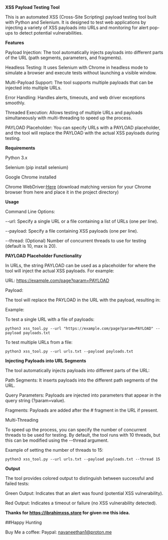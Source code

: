 **XSS Payload Testing Tool**

This is an automated XSS (Cross-Site Scripting) payload testing tool built with Python and Selenium. It is designed to test web applications by injecting a variety of XSS payloads into URLs and monitoring for alert pop-ups to detect potential vulnerabilities.


**Features**

Payload Injection: The tool automatically injects payloads into different parts of the URL (path segments, parameters, and fragments).

Headless Testing: It uses Selenium with Chrome in headless mode to simulate a browser and execute tests without launching a visible window.

Multi-Payload Support: The tool supports multiple payloads that can be injected into multiple URLs.

Error Handling: Handles alerts, timeouts, and web driver exceptions smoothly.

Threaded Execution: Allows testing of multiple URLs and payloads simultaneously with multi-threading to speed up the process.

PAYLOAD Placeholder: You can specify URLs with a PAYLOAD placeholder, and the tool will replace the PAYLOAD with the actual XSS payloads during testing.


**Requirements**

Python 3.x

Selenium (pip install selenium)

Google Chrome installed

Chrome WebDriver:[Here](https://googlechromelabs.github.io/chrome-for-testing/) (download matching version for your Chrome browser from here and place it in the project directory)


**Usage**

Command Line Options:

--url: Specify a single URL or a file containing a list of URLs (one per line).

--payload: Specify a file containing XSS payloads (one per line).

--thread: (Optional) Number of concurrent threads to use for testing (default is 10, max is 20).


**PAYLOAD Placeholder Functionality**

In URLs, the string PAYLOAD can be used as a placeholder for where the tool will inject the actual XSS payloads. For example:

URL: https://example.com/page?param=PAYLOAD

Payload: <script>alert('XSS')</script>

The tool will replace the PAYLOAD in the URL with the payload, resulting in:

Example:

To test a single URL with a file of payloads:

`python3 xss_tool.py --url "https://example.com/page?param=PAYLOAD" --payload payloads.txt`



To test multiple URLs from a file:

`python3 xss_tool.py --url urls.txt --payload payloads.txt`


**Injecting Payloads into URL Segments**


The tool automatically injects payloads into different parts of the URL:

Path Segments: It inserts payloads into the different path segments of the URL.

Query Parameters: Payloads are injected into parameters that appear in the query string (?param=value).

Fragments: Payloads are added after the # fragment in the URL if present.

Multi-Threading

To speed up the process, you can specify the number of concurrent threads to be used for testing. By default, the tool runs with 10 threads, but this can be modified using the --thread argument.


Example of setting the number of threads to 15:

`python3 xss_tool.py --url urls.txt --payload payloads.txt --thread 15`


**Output**

The tool provides colored output to distinguish between successful and failed tests:

Green Output: Indicates that an alert was found (potential XSS vulnerability).

Red Output: Indicates a timeout or failure (no XSS vulnerability detected).



**Thanks for https://ibrahimxss.store for given me this idea.**



##Happy Hunting


Buy Me a coffee: 
Paypal: navaneethan1@proton.me
